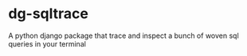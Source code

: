 # dg-sqltrace
A python django package that trace and inspect a bunch of woven sql queries in your terminal
